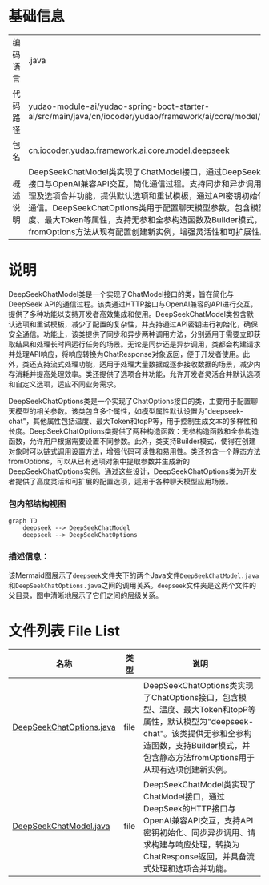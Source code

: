 # 基础信息

|      |      |
|------|------|
| 编码语言 | .java |
| 代码路径 | yudao-module-ai/yudao-spring-boot-starter-ai/src/main/java/cn/iocoder/yudao/framework/ai/core/model/deepseek |
| 包名 | cn.iocoder.yudao.framework.ai.core.model.deepseek |
| 概述说明 | DeepSeekChatModel类实现了ChatModel接口，通过DeepSeek的HTTP接口与OpenAI兼容API交互，简化通信过程。支持同步和异步调用、流式处理及选项合并功能，提供默认选项和重试模板，通过API密钥初始化确保安全通信。DeepSeekChatOptions类用于配置聊天模型参数，包含模型、温度、最大Token等属性，支持无参和全参构造函数及Builder模式，提供fromOptions方法从现有配置创建新实例，增强灵活性和可扩展性。 |

# 说明

DeepSeekChatModel类是一个实现了ChatModel接口的类，旨在简化与DeepSeek API的通信过程。该类通过HTTP接口与OpenAI兼容的API进行交互，提供了多种功能以支持开发者高效集成和使用。DeepSeekChatModel类包含默认选项和重试模板，减少了配置的复杂性，并支持通过API密钥进行初始化，确保安全通信。功能上，该类提供了同步和异步两种调用方法，分别适用于需要立即获取结果和处理长时间运行任务的场景。无论是同步还是异步调用，类都会构建请求并处理API响应，将响应转换为ChatResponse对象返回，便于开发者使用。此外，类还支持流式处理功能，适用于处理大量数据或逐步接收数据的场景，减少内存消耗并提高处理效率。类还提供了选项合并功能，允许开发者灵活合并默认选项和自定义选项，适应不同业务需求。

DeepSeekChatOptions类是一个实现了ChatOptions接口的类，主要用于配置聊天模型的相关参数。该类包含多个属性，如模型属性默认设置为"deepseek-chat"，其他属性包括温度、最大Token和topP等，用于控制生成文本的多样性和长度。DeepSeekChatOptions类提供了两种构造函数：无参构造函数和全参构造函数，允许用户根据需要设置不同参数。此外，类支持Builder模式，使得在创建对象时可以链式调用设置方法，增强代码可读性和易用性。类还包含一个静态方法fromOptions，可以从已有选项对象中提取参数并生成新的DeepSeekChatOptions实例。通过这些设计，DeepSeekChatOptions类为开发者提供了高度灵活和可扩展的配置选项，适用于各种聊天模型应用场景。


### 包内部结构视图

```mermaid
graph TD
    deepseek --> DeepSeekChatModel
    deepseek --> DeepSeekChatOptions
```

### 描述信息：
该Mermaid图展示了`deepseek`文件夹下的两个Java文件`DeepSeekChatModel.java`和`DeepSeekChatOptions.java`之间的调用关系。`deepseek`文件夹是这两个文件的父目录，图中清晰地展示了它们之间的层级关系。

# 文件列表 File List

| 名称   | 类型  | 说明 |
|-------|------|-------------|
| [DeepSeekChatOptions.java](DeepSeekChatOptions.md) | file | DeepSeekChatOptions类实现了ChatOptions接口，包含模型、温度、最大Token和topP等属性，默认模型为"deepseek-chat"。该类提供无参和全参构造函数，支持Builder模式，并包含静态方法fromOptions用于从现有选项创建新实例。 |
| [DeepSeekChatModel.java](DeepSeekChatModel.md) | file | DeepSeekChatModel类实现了ChatModel接口，通过DeepSeek的HTTP接口与OpenAI兼容API交互，支持API密钥初始化、同步异步调用、请求构建与响应处理，转换为ChatResponse返回，并具备流式处理和选项合并功能。 |


